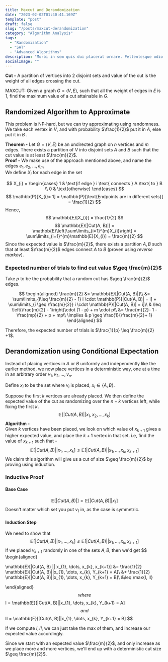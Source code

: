 ```yaml
---
title: Maxcut and Derandomization
date: "2023-02-02T01:40:41.169Z"
template: "post"
draft: false
slug: "/posts/maxcut-derandomization"
category: "Algorithm Analysis"
tags:
  - "Randomization"
  - "SAT"
  - "Advanced Algorithms"
description: "Morbi in sem quis dui placerat ornare. Pellentesque odio nisi, euismod in, pharetra a, ultricies in, diam. Sed arcu. Cras consequat."
socialImage: ""
---
```

**Cut -** A partition of vertices into $2$ disjoint sets and value of the cut is the weight of all edges crossing the cut.

$\text{MAXCUT}$: Given a graph $G = (V, E)$, such that all the weight of edges in $E$ is $1$, find the maximum value of a cut attainable in $G$.

## Randomized Algorithm to Approximate
This problem is NP-hard, but we can try approximating using randomness. We take each vertex in $V$, and with probability $\frac{1}{2}$ put it in $A$, else put it in $B$ .

**Theorem -** Let $G = (V, E)$ be an undirected graph on $n$ vertices and $m$ edges. There exists a partition of $V$ into disjoint sets $A$ and $B$ such that the cut value is at least $\frac{m}{2}$.\
**Proof -** We make use of the approach mentioned above, and name the edges $e_{1}, e_{2}, \dots, e_{m}$\
We define $X_{i}$ for each edge in the set

$$
X_{i} = \begin{cases}
1  & \text{if edge } i \text{ connects } A \text{ to } B \\
0  & \text{otherwise}
\end{cases}
$$
$$
\mathbb{P}[X_{i}= 1] = \mathbb{P}[\text{Endpoints are in different sets}] = \frac{1}{2}
$$
Hence,
$$
\mathbb{E}[X_{i}] = \frac{1}{2}
$$
$$
\mathbb{E}[|Cut(A, B)|] = \mathbb{E}\left[\sum\limits_{i=1}^{m}X_{i}\right] = \sum\limits_{i=1}^{m}\mathbb{E}[X_{i}] = \frac{m}{2}
$$
Since the expected value is $\frac{m}{2}$, there exists a partition $A, B$ such that at least $\frac{m}{2}$ edges connect $A$ to $B$ (proven using *reverse markov*).

### Expected number of trials to find cut value $\geq \frac{m}{2}$
Take $p$ to be the probability that a random cut has $\geq \frac{m}{2}$ edges.

$$
\begin{aligned}
\frac{m}{2} &= \mathbb{E}[|Cut(A, B)|]\\
&= \sum\limits_{i\leq \frac{m}{2} - 1} i \cdot \mathbb{P}[|Cut(A, B)| = i] + \sum\limits_{i \geq \frac{m}{2}} i \cdot \mathbb{P}[|Cut(A, B)| = i]\\
& \leq \left(\frac{m}{2} - 1\right)\cdot (1 - p) + m \cdot p\\
&= \frac{m}{2}- 1 - \frac{mp}{2} + p + mp\\
\implies & p \geq  \frac{1}{\frac{m}{2}+ 1}
\end{aligned}
$$

Therefore, the expected number of trials is $\frac{1}{p} \leq \frac{m}{2} +1$.

## Derandomization using Conditional Expectation
Instead of placing vertices in $A$ or $B$ uniformly and independently like the earlier method, we now place vertices in a deterministic way, one at a time in an arbitrary order $v_{1}, v_{2}, \dots, v_{n}$.

Define $x_{i}$ to be the set where $v_{i}$ is placed, $x_{i} \in \{A, B\}$.

Suppose the first $k$ vertices are already placed. We then define the expected value of the cut as randomizing over the $n - k$ vertices left, while fixing the first $k$.
$$
\mathbb{E}[|Cut(A, B)| | x_{1}, x_{2}, \dots, x_{k}]
$$
**Algorithm -**\
Given $k$ vertices have been placed, we look on which value of $x_{k+1}$ gives a higher expected value, and place the $k + 1$ vertex in that set. i.e, find the value of $x_{k+1}$ such that -
$$
\mathbb{E}[|Cut(A,B)| | x_{1}, \dots, x_{k}] \leq \mathbb{E}[|Cut(A, B)|| x_{1}, \dots, x_{k}, x_{k+1}]
$$
We claim this algorithm will give us a cut of size $\geq \frac{m}{2}$ by proving using induction.
### Inductive Proof
#### Base Case
$$
\mathbb{E}[|Cut(A, B)|] = \mathbb{E}[|Cut(A, B)|| x_{1}]
$$
Doesn't matter which set you put $v_{1}$ in, as the case is symmetric.

#### Induction Step
We need to show that
$$
\mathbb{E}[|Cut(A,B)| | x_{1}, \dots, x_{k}] \leq \mathbb{E}[|Cut(A, B)|| x_{1}, \dots, x_{k}, x_{k+1}]
$$
If we placed $v_{k+1}$ randomly in one of the sets $A, B$, then we'd get
$$
\begin{aligned}

\mathbb{E}[|Cut(A, B) || x_{1}, \dots, x_{k}, x_{k+1}] &= \frac{1}{2} \mathbb{E}[|Cut(A, B)||x_{1}, \dots, x_{k}, Y_{k+1} = A]\\
 &+ \frac{1}{2} \mathbb{E}[|Cut(A, B)||x_{1}, \dots, x_{k}, Y_{k+1} = B]\\
 &\leq \max\{I, II\}

\end{aligned}
$$
where
$$
I = \mathbb{E}[|Cut(A, B)||x_{1}, \dots, x_{k}, Y_{k+1} = A]
$$
and
$$
II = \mathbb{E}[|Cut(A, B)||x_{1}, \dots, x_{k}, Y_{k+1} = B]
$$

If we compute $I, II$, we can just take the max of them, and increase our expected value accordingly.

Since we start with an expected value $\frac{m}{2}$, and only increase as we place more and more vertices, we'll end up with a deterministic cut size $\geq \frac{m}{2}$.

